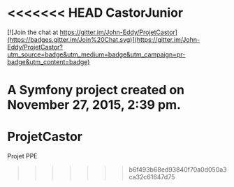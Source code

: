 <<<<<<< HEAD
CastorJunior
============

[![Join the chat at https://gitter.im/John-Eddy/ProjetCastor](https://badges.gitter.im/Join%20Chat.svg)](https://gitter.im/John-Eddy/ProjetCastor?utm_source=badge&utm_medium=badge&utm_campaign=pr-badge&utm_content=badge)

A Symfony project created on November 27, 2015, 2:39 pm.
=======
# ProjetCastor
Projet PPE 
>>>>>>> b6f493b68ed93840f70a0d050a3ca32c61647d75
